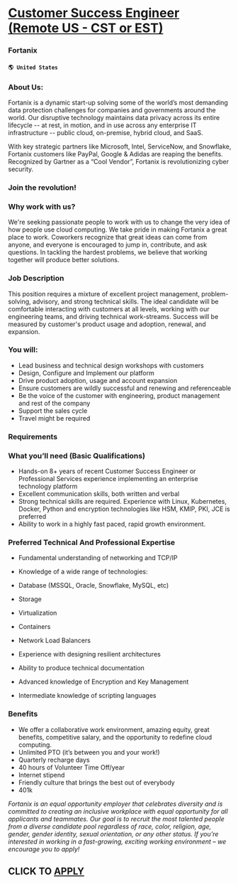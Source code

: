 # [Customer Success Engineer (Remote US - CST or EST)](https://www.remotewlb.com/apply/customer-success-engineer-remote-us-cst-or-est)  
### Fortanix  
#### `🌎 United States`  

### About Us:

Fortanix is a dynamic start-up solving some of the world’s most demanding data protection challenges for companies and governments around the world. Our disruptive technology maintains data privacy across its entire lifecycle -- at rest, in motion, and in use across any enterprise IT infrastructure -- public cloud, on-premise, hybrid cloud, and SaaS.

With key strategic partners like Microsoft, Intel, ServiceNow, and Snowflake, Fortanix customers like PayPal, Google & Adidas are reaping the benefits. Recognized by Gartner as a “Cool Vendor”, Fortanix is revolutionizing cyber security.

### Join the revolution!

### Why work with us?

We're seeking passionate people to work with us to change the very idea of how people use cloud computing. We take pride in making Fortanix a great place to work. Coworkers recognize that great ideas can come from anyone, and everyone is encouraged to jump in, contribute, and ask questions. In tackling the hardest problems, we believe that working together will produce better solutions.

### Job Description

This position requires a mixture of excellent project management, problem-solving, advisory, and strong technical skills. The ideal candidate will be comfortable interacting with customers at all levels, working with our engineering teams, and driving technical work-streams. Success will be measured by customer's product usage and adoption, renewal, and expansion.

### You will:

  * Lead business and technical design workshops with customers 
  * Design, Configure and Implement our platform 
  * Drive product adoption, usage and account expansion 
  * Ensure customers are wildly successful and renewing and referenceable 
  * Be the voice of the customer with engineering, product management and rest of the company 
  * Support the sales cycle 
  * Travel might be required 

### Requirements

### What you’ll need (Basic Qualifications)

  * Hands-on 8+ years of recent Customer Success Engineer or Professional Services experience implementing an enterprise technology platform 
  * Excellent communication skills, both written and verbal 
  * Strong technical skills are required. Experience with Linux, Kubernetes, Docker, Python and encryption technologies like HSM, KMIP, PKI, JCE is preferred 
  * Ability to work in a highly fast paced, rapid growth environment. 

### Preferred Technical And Professional Expertise

  * Fundamental understanding of networking and TCP/IP 
  * Knowledge of a wide range of technologies: 

  * Database (MSSQL, Oracle, Snowflake, MySQL, etc) 
  * Storage 
  * Virtualization 
  * Containers 
  * Network Load Balancers 

  * Experience with designing resilient architectures 
  * Ability to produce technical documentation 
  * Advanced knowledge of Encryption and Key Management 
  * Intermediate knowledge of scripting languages 

### Benefits

  * We offer a collaborative work environment, amazing equity, great benefits, competitive salary, and the opportunity to redefine cloud computing. 
  * Unlimited PTO (it’s between you and your work!) 
  * Quarterly recharge days 
  * 40 hours of Volunteer Time Off/year 
  * Internet stipend 
  * Friendly culture that brings the best out of everybody 
  * 401k 

_Fortanix is an equal opportunity employer that celebrates diversity and is committed to creating an inclusive workplace with equal opportunity for all applicants and teammates. Our goal is to recruit the most talented people from a diverse candidate pool regardless of race, color, religion, age, gender, gender identity, sexual orientation, or any other status. If you’re interested in working in a fast-growing, exciting working environment – we encourage you to apply!_

  
## CLICK TO [APPLY](https://www.remotewlb.com/apply/customer-success-engineer-remote-us-cst-or-est)

